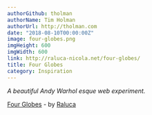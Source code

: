 ```yaml
---
authorGithub: tholman
authorName: Tim Holman
authorUrl: http://tholman.com
date: "2018-08-10T00:00:00Z"
image: four-globes.png
imgHeight: 600
imgWidth: 600
link: http://raluca-nicola.net/four-globes/
title: Four Globes
category: Inspiration
---
```


_A beautiful Andy Warhol esque web experiment._

[Four Globes](http://raluca-nicola.net/four-globes/) - by [Raluca](http://raluca-nicola.net/)
